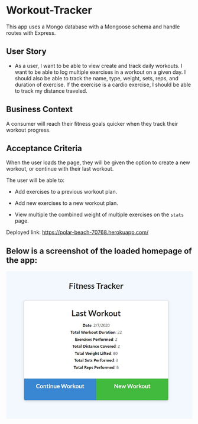 # Workout-Tracker

This app uses a Mongo database with a Mongoose schema and handle routes with Express.

## User Story

* As a user, I want to be able to view create and track daily workouts. I want to be able to log multiple exercises in a workout on a given day. I should also be able to track the name, type, weight, sets, reps, and duration of exercise. If the exercise is a cardio exercise, I should be able to track my distance traveled.

## Business Context

A consumer will reach their fitness goals quicker when they track their workout progress.

## Acceptance Criteria

When the user loads the page, they will be given the option to create a new workout, or continue with their last workout.

The user will be able to:

  * Add exercises to a previous workout plan.

  * Add new exercises to a new workout plan.

  * View multiple the combined weight of multiple exercises on the `stats` page.
  
  Deployed link: https://polar-beach-70768.herokuapp.com/

## Below is a screenshot of the loaded homepage of the app:
![Fitness Tracker App Screenshot](/workoutTrackerScreenshot.JPG)

